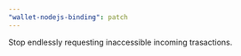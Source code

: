 ```yaml
---
"wallet-nodejs-binding": patch
---
```


Stop endlessly requesting inaccessible incoming trasactions.